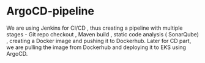# ArgoCD-pipeline
We are using Jenkins for CI/CD , thus creating a pipeline with multiple stages - Git repo checkout , Maven build , static code analysis ( SonarQube) , creating a Docker image and pushing it to Dockerhub.  Later for CD part, we are pulling the image from Dockerhub and deploying it to EKS using ArgoCD.
